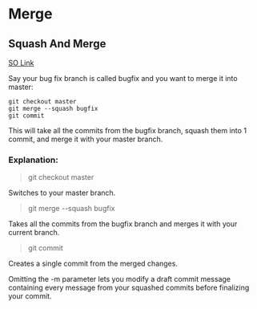 # Merge

## Squash And Merge

[SO Link](https://stackoverflow.com/questions/5308816/how-to-use-git-merge-squash)

Say your bug fix branch is called bugfix and you want to merge it into master:

```text
git checkout master
git merge --squash bugfix
git commit
```

This will take all the commits from the bugfix branch, squash them into 1 commit, and merge it with your master branch.

### Explanation:

> git checkout master

Switches to your master branch.

> git merge --squash bugfix

Takes all the commits from the bugfix branch and merges it with your current branch.

> git commit

Creates a single commit from the merged changes.

Omitting the -m parameter lets you modify a draft commit message containing every message from your squashed commits before finalizing your commit.

